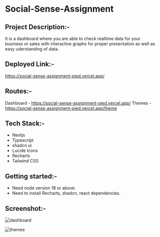# Social-Sense-Assignment

## Project Description:-

It is a dashboard where you are able to check realtime data for your business or sales with interactive graphs for proper presentation as well as easy uderstanding of data.

## Deployed Link:-
https://social-sense-assignment-pied.vercel.app/

## Routes:-
Dashboard - https://social-sense-assignment-pied.vercel.app/
Themes - https://social-sense-assignment-pied.vercel.app/theme

## Tech Stack:-
- Nextjs
- Typescript
- shadcn ui
- Lucide Icons
- Recharts
- Tailwind CSS

## Getting started:-
- Need node version 18 or above.
- Need to install Recharts, shadcn, react dependencies.

## Screenshot:-

![dashboard](https://github.com/RohanKansara01/social-sense-assignment/assets/142526317/91d4ef15-4bc5-4638-919f-84521c5735b9)

![themes](https://github.com/RohanKansara01/social-sense-assignment/assets/142526317/450fd565-e9a5-4526-ba8b-36089c5bb9b7)
